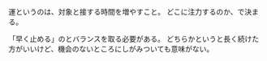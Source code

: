 運というのは、対象と接する時間を増やすこと。
どこに注力するのか、で決まる。

「早く止める」のとバランスを取る必要がある。
どちらかというと長く続けた方がいいけど、機会のないところにしがみついても意味がない。
